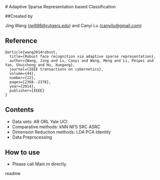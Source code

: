 <snippet>
  <content>
# Adaptive Sparse Representation based Classification

##Created by 

Jing Wang (jw998@rutgers.edu) and Canyi Lu (canyilu@gmail.com)

## Reference

```
@article{wang2014robust,
  title={Robust face recognition via adaptive sparse representation},
  author={Wang, Jing and Lu, Canyi and Wang, Meng and Li, Peipei and Yan, Shuicheng and Hu, Xuegang},
  journal={IEEE transactions on cybernetics},
  volume={44},
  number={12},
  pages={2368--2378},
  year={2014},
  publisher={IEEE}
}
```
## Contents

* Data sets: AR   ORL   Yale   UCI
* Comparative methods: kNN   NFS   SRC   ASRC
* Dimension Reduction methods: LDA   PCA   Identity
* Data Preprocessing

## How to use

* Please call Main.m directly.

</content>
  <tabTrigger>readme</tabTrigger>
</snippet>